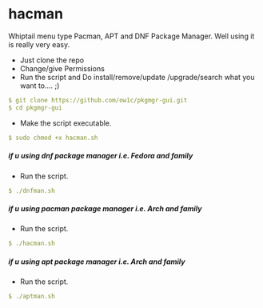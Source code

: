 # hacman
Whiptail menu type Pacman, APT and DNF Package Manager.
Well using it is really very easy.


- Just clone the repo
- Change/give Permissions
- Run the script and Do install/remove/update /upgrade/search what you want to....  ;)

```yaml
$ git clone https://github.com/ow1c/pkgmgr-gui.git
$ cd pkgmgr-gui
```
- Make the script executable.
```yaml
$ sudo chmod +x hacman.sh
```
##### if u using dnf package manager i.e. Fedora and family 
- Run the script.
```yaml
$ ./dnfman.sh
```
##### if u using pacman package manager i.e. Arch and family 
- Run the script.
```yaml
$ ./hacman.sh
```
##### if u using apt package manager i.e. Arch and family 
- Run the script.
```yaml
$ ./aptman.sh
```
